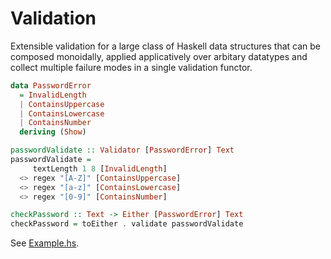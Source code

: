 # Validation

Extensible validation for a large class of Haskell data structures that can be
composed monoidally, applied applicatively over arbitary datatypes and collect
multiple failure modes in a single validation functor.

```haskell
data PasswordError
  = InvalidLength
  | ContainsUppercase
  | ContainsLowercase
  | ContainsNumber
  deriving (Show)

passwordValidate :: Validator [PasswordError] Text
passwordValidate =
     textLength 1 8 [InvalidLength]
  <> regex "[A-Z]" [ContainsUppercase]
  <> regex "[a-z]" [ContainsLowercase]
  <> regex "[0-9]" [ContainsNumber]

checkPassword :: Text -> Either [PasswordError] Text
checkPassword = toEither . validate passwordValidate
```

See [Example.hs](./Example.hs).
